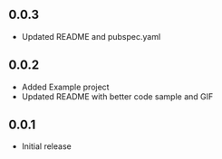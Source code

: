 ## 0.0.3
- Updated README and pubspec.yaml

## 0.0.2
- Added Example project
- Updated README with better code sample and GIF

## 0.0.1
- Initial release